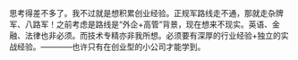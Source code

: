 思考得差不多了。我不过就是想积累创业经验。正规军路线走不通，那就走杂牌军、八路军！之前考虑是路线是“外企+高管”背景，现在想来不现实。英语、金融、法律也非必须。而技术专精亦非我所想。必须要有深厚的行业经验+独立的实战经验。————也许只有在创业型的小公司才能学到。